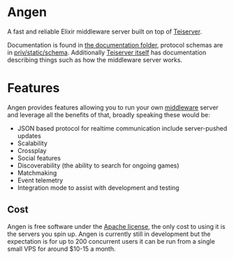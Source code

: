 # Angen
A fast and reliable Elixir middleware server built on top of [Teiserver](https://github.com/Teifion/teiserver).

Documentation is found in [the documentation folder](documentation), protocol schemas are in [priv/static/schema](priv/static/schema). Additionally [Teiserver itself](https://hexdocs.pm/teiserver/Teiserver.html) has documentation describing things such as how the middleware server works.

# Features
Angen provides features allowing you to run your own [middleware](https://hexdocs.pm/teiserver/Teiserver.html) server and leverage all the benefits of that, broadly speaking these would be:
- JSON based protocol for realtime communication include server-pushed updates
- Scalability
- Crossplay
- Social features
- Discoverability (the ability to search for ongoing games)
- Matchmaking
- Event telemetry
- Integration mode to assist with development and testing

## Cost
Angen is free software under the [Apache license](LICENSE.txt), the only cost to using it is the servers you spin up. Angen is currently still in development but the expectation is for up to 200 concurrent users it can be run from a single small VPS for around $10-15 a month.
